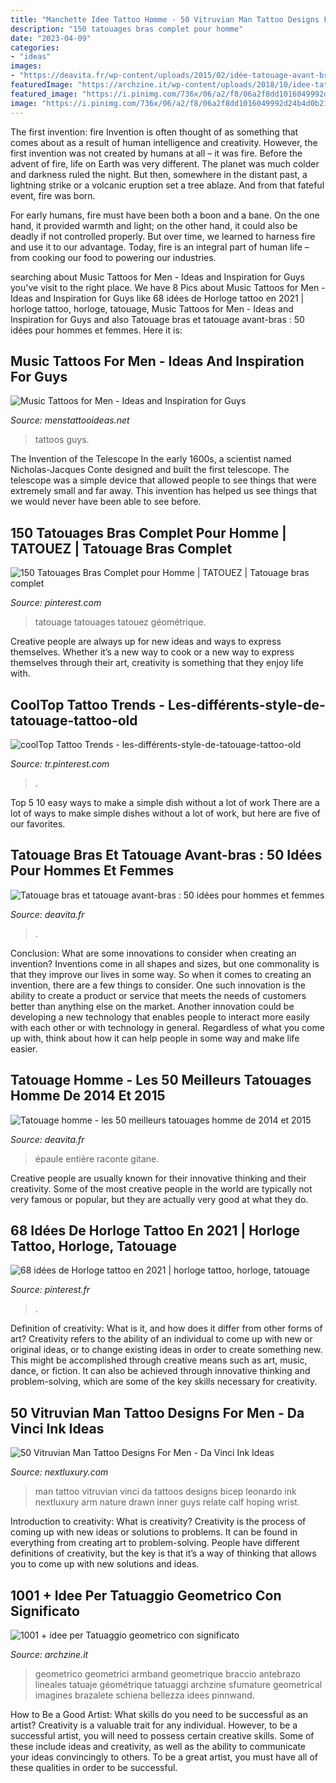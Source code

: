 ```yaml
---
title: "Manchette Idee Tattoo Homme - 50 Vitruvian Man Tattoo Designs For Men"
description: "150 tatouages bras complet pour homme"
date: "2023-04-09"
categories:
- "ideas"
images:
- "https://deavita.fr/wp-content/uploads/2015/02/idée-tatouage-avant-bras-femme-graphique-abstrait.jpg"
featuredImage: "https://archzine.it/wp-content/uploads/2018/10/idee-tatuaggio-uomo-bracciale-braccio-disegno-tattoo-forme-geometriche-jeans-maglietta.jpg"
featured_image: "https://i.pinimg.com/736x/06/a2/f8/06a2f8dd1016049992d24b4d0b215618.jpg"
image: "https://i.pinimg.com/736x/06/a2/f8/06a2f8dd1016049992d24b4d0b215618.jpg"
---
```



The first invention: fire
Invention is often thought of as something that comes about as a result of human intelligence and creativity. However, the first invention was not created by humans at all – it was fire.
Before the advent of fire, life on Earth was very different. The planet was much colder and darkness ruled the night. But then, somewhere in the distant past, a lightning strike or a volcanic eruption set a tree ablaze. And from that fateful event, fire was born.

For early humans, fire must have been both a boon and a bane. On the one hand, it provided warmth and light; on the other hand, it could also be deadly if not controlled properly. But over time, we learned to harness fire and use it to our advantage. Today, fire is an integral part of human life – from cooking our food to powering our industries.

	

		
searching about Music Tattoos for Men - Ideas and Inspiration for Guys you've visit to the right place. We have 8 Pics about Music Tattoos for Men - Ideas and Inspiration for Guys like 68 idées de Horloge tattoo en 2021 | horloge tattoo, horloge, tatouage, Music Tattoos for Men - Ideas and Inspiration for Guys and also Tatouage bras et tatouage avant-bras : 50 idées pour hommes et femmes. Here it is:
		
    
## Music Tattoos For Men - Ideas And Inspiration For Guys

<img loading=lazy src="http://www.menstattooideas.net/tattooimages/2015/12/music-tattoos-37.jpg" onerror="this.onerror=null;this.src='https://tse3.mm.bing.net/th?id=OIP.dzXc1pcL16uiDj9JtulkVwHaLT&amp;pid=15.1';" alt="Music Tattoos for Men - Ideas and Inspiration for Guys">

_Source: menstattooideas.net_

>tattoos guys. 

	

The Invention of the Telescope
In the early 1600s, a scientist named Nicholas-Jacques Conte designed and built the first telescope. The telescope was a simple device that allowed people to see things that were extremely small and far away. This invention has helped us see things that we would never have been able to see before.

    
## 150 Tatouages Bras Complet Pour Homme | TATOUEZ | Tatouage Bras Complet

<img loading=lazy src="https://i.pinimg.com/736x/06/a2/f8/06a2f8dd1016049992d24b4d0b215618.jpg" onerror="this.onerror=null;this.src='https://tse2.mm.bing.net/th?id=OIP.PZvp5yRJ2a1fBo473JIUoAHaI3&amp;pid=15.1';" alt="150 Tatouages Bras Complet pour Homme | TATOUEZ | Tatouage bras complet">

_Source: pinterest.com_

>tatouage tatouages tatouez géométrique. 

	

Creative people are always up for new ideas and ways to express themselves. Whether it’s a new way to cook or a new way to express themselves through their art, creativity is something that they enjoy life with.

    
## CoolTop Tattoo Trends - Les-différents-style-de-tatouage-tattoo-old

<img loading=lazy src="https://i.pinimg.com/736x/f1/05/d7/f105d7b6bc7eee5cc55dd56050499432.jpg" onerror="this.onerror=null;this.src='https://tse1.mm.bing.net/th?id=OIP.-EoSFGf5OGGzx8OnEQlF-AHaLF&amp;pid=15.1';" alt="coolTop Tattoo Trends - les-différents-style-de-tatouage-tattoo-old">

_Source: tr.pinterest.com_

>. 

	

Top 5 10 easy ways to make a simple dish without a lot of work
There are a lot of ways to make simple dishes without a lot of work, but here are five of our favorites.

    
## Tatouage Bras Et Tatouage Avant-bras : 50 Idées Pour Hommes Et Femmes

<img loading=lazy src="https://deavita.fr/wp-content/uploads/2015/02/idée-tatouage-avant-bras-femme-graphique-abstrait.jpg" onerror="this.onerror=null;this.src='https://tse1.mm.bing.net/th?id=OIP.d7asvtAPy9nN8BO5dbYfGAHaJ4&amp;pid=15.1';" alt="Tatouage bras et tatouage avant-bras : 50 idées pour hommes et femmes">

_Source: deavita.fr_

>. 

	

Conclusion: What are some innovations to consider when creating an invention?
Inventions come in all shapes and sizes, but one commonality is that they improve our lives in some way. So when it comes to creating an invention, there are a few things to consider. One such innovation is the ability to create a product or service that meets the needs of customers better than anything else on the market. Another innovation could be developing a new technology that enables people to interact more easily with each other or with technology in general. Regardless of what you come up with, think about how it can help people in some way and make life easier.

    
## Tatouage Homme - Les 50 Meilleurs Tatouages Homme De 2014 Et 2015

<img loading=lazy src="https://deavita.fr/wp-content/uploads/2015/02/tatouage-homme-bras-complet-style-hyperréaliste.jpg" onerror="this.onerror=null;this.src='https://tse2.mm.bing.net/th?id=OIP.paKtWVwppmIQ4YGU7C6VJAHaHa&amp;pid=15.1';" alt="Tatouage homme - les 50 meilleurs tatouages homme de 2014 et 2015">

_Source: deavita.fr_

>épaule entière raconte gitane. 

	

Creative people are usually known for their innovative thinking and their creativity. Some of the most creative people in the world are typically not very famous or popular, but they are actually very good at what they do.

    
## 68 Idées De Horloge Tattoo En 2021 | Horloge Tattoo, Horloge, Tatouage

<img loading=lazy src="https://i.pinimg.com/236x/e4/f6/aa/e4f6aa984f4a9c2bf4215e30fe1764fa.jpg" onerror="this.onerror=null;this.src='https://tse4.mm.bing.net/th?id=OIP.506vs_ICWFnX6pYFBqG4fgAAAA&amp;pid=15.1';" alt="68 idées de Horloge tattoo en 2021 | horloge tattoo, horloge, tatouage">

_Source: pinterest.fr_

>. 

	

Definition of creativity: What is it, and how does it differ from other forms of art?
Creativity refers to the ability of an individual to come up with new or original ideas, or to change existing ideas in order to create something new. This might be accomplished through creative means such as art, music, dance, or fiction. It can also be achieved through innovative thinking and problem-solving, which are some of the key skills necessary for creativity.

    
## 50 Vitruvian Man Tattoo Designs For Men - Da Vinci Ink Ideas

<img loading=lazy src="http://nextluxury.com/wp-content/uploads/bicep-inner-arm-vitruvian-man-guys-shaded-tattoos.jpg" onerror="this.onerror=null;this.src='https://tse4.mm.bing.net/th?id=OIP.W5kBMzs0-UPBn02jo1bn4AHaIf&amp;pid=15.1';" alt="50 Vitruvian Man Tattoo Designs For Men - Da Vinci Ink Ideas">

_Source: nextluxury.com_

>man tattoo vitruvian vinci da tattoos designs bicep leonardo ink nextluxury arm nature drawn inner guys relate calf hoping wrist. 

	

Introduction to creativity: What is creativity?
Creativity is the process of coming up with new ideas or solutions to problems. It can be found in everything from creating art to problem-solving. People have different definitions of creativity, but the key is that it’s a way of thinking that allows you to come up with new solutions and ideas.

    
## 1001 + Idee Per Tatuaggio Geometrico Con Significato

<img loading=lazy src="https://archzine.it/wp-content/uploads/2018/10/idee-tatuaggio-uomo-bracciale-braccio-disegno-tattoo-forme-geometriche-jeans-maglietta.jpg" onerror="this.onerror=null;this.src='https://tse1.mm.bing.net/th?id=OIP.TDmTNSmlbFuJBzgvaEUrmAHaNH&amp;pid=15.1';" alt="1001 + idee per Tatuaggio geometrico con significato">

_Source: archzine.it_

>geometrico geometrici armband geometrique braccio antebrazo lineales tatuaje géométrique tatuaggi archzine sfumature geometrical imagines brazalete schiena bellezza idees pinnwand. 

	

How to Be a Good Artist: What skills do you need to be successful as an artist?
Creativity is a valuable trait for any individual. However, to be a successful artist, you will need to possess certain creative skills. Some of these include ideas and creativity, as well as the ability to communicate your ideas convincingly to others. To be a great artist, you must have all of these qualities in order to be successful.

